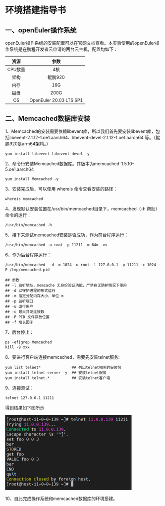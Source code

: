 # 环境搭建指导书

## 一、openEuler操作系统

openEuler操作系统的安装配置可以在官网文档查看。本实验使用的openEuler操作系统是在鹏程开发者云申请的两台云主机，配置均如下：

|  资源   |           参数           |
| :-----: | :----------------------: |
| CPU数量 |           4核            |
|  架构   |         鲲鹏920          |
|  内存   |           16G            |
|  磁盘   |           200G           |
|   OS    | OpenEuler  20.03 LTS SP1 |

## 二、Memcached数据库安装

1、Memcached的安装需要依赖libevent库，所以我们首先要安装libevent库，包括libevent-2.1.12-1.oe1.aarch64、libevent-devel-2.1.12-1.oe1.aarch64 等。（鲲鹏920是arm64架构。）

```shell
yum install libevent libevent-devel -y
```

2、命令行安装Memcached数据库。其版本为memcached-1.5.10-5.oe1.aarch64

```shell
yum install Memcached -y
```

3、安装完成后，可以使用 whereis 命令查看安装的路径：

```shell
whereis memcached
```

4、发现默认安装位置在/usr/bin/memcached目录下，memcached（-h 帮助）命令的运行：

```shell
/usr/bin/memcached -h
```

5、接下来测试memcached安装是否成功，作为前台程序运行：

```shell
/usr/bin/memcached -u root -p 11211 -m 64m -vv
```

6、作为后台程序运行：

```shell
/usr/bin/memcached  -d -m 1024 -u root -l 127.0.0.1 -p 11211 -c 1024 -P /tmp/memcached.pid

## 参数
## -l 监听地址，memcache 无身份验证功能，严禁在无防护情况下使用
## -d 以守护进程的形式运行
## -m 指定分配内存大小，单位 m
## -p 监听端口
## -u 运行用户
## -c 最大并发连接数
## -P PID 文件存放位置
## -f 增长因子
```

7、后台停止：

```shell
ps -ef|grep Memcached
kill -9 xxx
```

8、要进行客户端连接memcached，需要先安装telnet服务:

```shell
yum list telnet*              ## 列出telnet相关的安装包
yum install telnet-server -y  ## 安装telnet服务
yum install telnet.*          ## 安装telnet客户端
```

9、连接测试：

```shell
telnet 127.0.0.1 11211
```

得到结果如下图所示

<img src=".\resource\test_memcached.png" alt="image-20210715110532024" style="zoom:80%;" />



10、自此完成操作系统和memcached数据库的环境搭建。